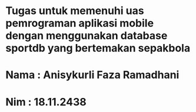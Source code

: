 # Tugas untuk memenuhi uas pemrograman aplikasi mobile dengan menggunakan database sportdb yang bertemakan sepakbola
# Nama : Anisykurli Faza Ramadhani
# Nim   : 18.11.2438
